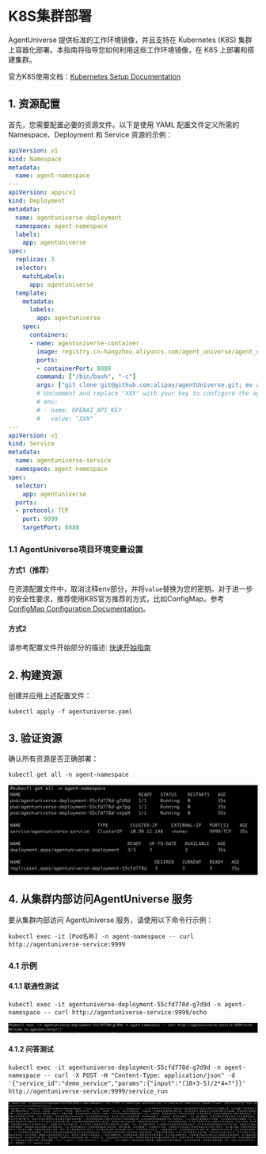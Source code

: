 # K8S集群部署
AgentUniverse 提供标准的工作环境镜像，并且支持在 Kubernetes (K8S) 集群上容器化部署。本指南将指导您如何利用这些工作环境镜像，在 K8S 上部署和搭建集群。

官方K8S使用文档：[Kubernetes Setup Documentation](https://kubernetes.io/docs/setup/)

## 1. 资源配置

首先，您需要配置必要的资源文件。以下是使用 YAML 配置文件定义所需的 Namespace、Deployment 和 Service 资源的示例：

```yaml
apiVersion: v1
kind: Namespace
metadata:
  name: agent-namespace
---
apiVersion: apps/v1
kind: Deployment
metadata:
  name: agentuniverse-deployment
  namespace: agent-namespace
  labels:
    app: agentuniverse
spec:
  replicas: 3
  selector:
    matchLabels:
      app: agentuniverse
  template:
    metadata:
      labels:
        app: agentuniverse
    spec:
      containers:
      - name: agentuniverse-container
        image: registry.cn-hangzhou.aliyuncs.com/agent_universe/agent_universe:0.0.5_centos8_beta
        ports:
        - containerPort: 8888
        command: ["/bin/bash", "-c"]
        args: ["git clone git@github.com:alipay/agentUniverse.git; mv agentUniverse/sample_standard_app /usr/local/etc/workspace/project; /bin/bash --login /usr/local/etc/workspace/shell/start.sh"]
        # Uncomment and replace "XXX" with your key to configure the agent
        # env:
        # - name: OPENAI_API_KEY
        #   value: "XXX"
---
apiVersion: v1
kind: Service
metadata:
  name: agentuniverse-service
  namespace: agent-namespace
spec:
  selector:
    app: agentuniverse
  ports:
  - protocol: TCP
    port: 9999
    targetPort: 8888
```

### 1.1 AgentUniverse项目环境变量设置

#### 方式1（推荐）

在资源配置文件中，取消注释env部分，并将`value`替换为您的密钥。对于进一步的安全性要求，推荐使用K8S官方推荐的方式，比如ConfigMap。参考 [ConfigMap Configuration Documentation](https://kubernetes.io/docs/tasks/configure-pod-container/configure-pod-configmap/)。

#### 方式2

请参考配置文件开始部分的描述: [快速开始指南](https://github.com/alipay/agentUniverse/blob/master/docs/guidebook/zh/1_3_快速开始.md)

## 2. 构建资源

创建并应用上述配置文件：

```
kubectl apply -f agentuniverse.yaml
```

## 3. 验证资源

确认所有资源是否正确部署：

```
kubectl get all -n agent-namespace
```
![资源部署情况](../_picture/k8s_resource.png)
## 4. 从集群内部访问AgentUniverse 服务

要从集群内部访问 AgentUniverse 服务，请使用以下命令行示例：

```
kubectl exec -it [Pod名称] -n agent-namespace -- curl http://agentuniverse-service:9999
```

### 4.1 示例

#### 4.1.1 联通性测试

```
kubectl exec -it agentuniverse-deployment-55cfd778d-g7d9d -n agent-namespace -- curl http://agentuniverse-service:9999/echo
```

![连通性测试](../_picture/k8s_hello.png)
#### 4.1.2 问答测试

```
kubectl exec -it agentuniverse-deployment-55cfd778d-g7d9d -n agent-namespace -- curl -X POST -H "Content-Type: application/json" -d '{"service_id":"demo_service","params":{"input":"(18+3-5)/2*4=?"}}' http://agentuniverse-service:9999/service_run
```

![问答测试](../_picture/k8s_question.png)